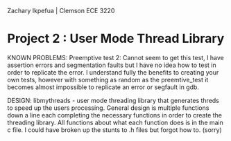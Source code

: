 Zachary Ikpefua | Clemson ECE 3220
# Project 2 : User Mode Thread Library

KNOWN PROBLEMS:
Preemptive test 2: Cannot seem to get this test, I have assertion errors and segmentation faults
but I have no idea how to test in order to replicate the error. I understand fully the benefits to
creating your own tests, however with something as random as the preemtive_test it becomes almost
impossible to replicate an error or segfault in gdb.

DESIGN:
libmythreads - user mode threading library that generates threds to speed up the users processing.
General design is multiple functions down a line each completing the necessary functions in order
to create the threading library. All functions about what each function does is in the main c file.
I could have broken up the stunts to .h files but forgot how to. (sorry)
